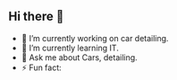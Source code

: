 ## Hi there 👋
- 🔭 I’m currently working on car detailing.
- 🌱 I’m currently learning IT.
- 💬 Ask me about Cars, detailing.
- ⚡ Fun fact: 
<!--
**JoonaVilenius/JoonaVilenius** is a ✨ _special_ ✨ repository because its `README.md` (this file) appears on your GitHub profile.

Here are some ideas to get you started:

- 🔭 I’m currently working on car detailing.
- 🌱 I’m currently learning IT.
- 💬 Ask me about Cars, detailing.
- ⚡ Fun fact: 
-->
